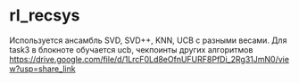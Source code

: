 # rl_recsys
Используется ансамбль SVD, SVD++, KNN, UCB с разными весами. Для task3 в блокноте обучается ucb, чекпоинты других алгоритмов https://drive.google.com/file/d/1LrcF0Ld8eOfnUFURF8PfDi_2Rg31JmN0/view?usp=share_link

